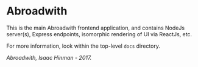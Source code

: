 # Abroadwith

This is the main Abroadwith frontend application, and contains NodeJs server(s), Express
endpoints, isomorphic rendering of UI via ReactJs, etc.

For more information, look within the top-level `docs` directory.

_Abroadwith, Isaac Hinman - 2017._

